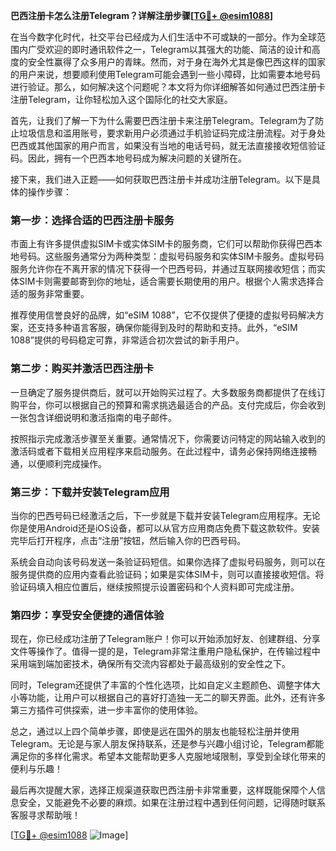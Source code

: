 **巴西注册卡怎么注册Telegram？详解注册步骤[[TG💪+ @esim1088](https://t.me/s/esim1088)]**

在当今数字化时代，社交平台已经成为人们生活中不可或缺的一部分。作为全球范围内广受欢迎的即时通讯软件之一，Telegram以其强大的功能、简洁的设计和高度的安全性赢得了众多用户的青睐。然而，对于身在海外尤其是像巴西这样的国家的用户来说，想要顺利使用Telegram可能会遇到一些小障碍，比如需要本地号码进行验证。那么，如何解决这个问题呢？本文将为你详细解答如何通过巴西注册卡注册Telegram，让你轻松加入这个国际化的社交大家庭。

首先，让我们了解一下为什么需要巴西注册卡来注册Telegram。Telegram为了防止垃圾信息和滥用账号，要求新用户必须通过手机验证码完成注册流程。对于身处巴西或其他国家的用户而言，如果没有当地的电话号码，就无法直接接收短信验证码。因此，拥有一个巴西本地号码成为解决问题的关键所在。

接下来，我们进入正题——如何获取巴西注册卡并成功注册Telegram。以下是具体的操作步骤：

### 第一步：选择合适的巴西注册卡服务

市面上有许多提供虚拟SIM卡或实体SIM卡的服务商，它们可以帮助你获得巴西本地号码。这些服务通常分为两种类型：虚拟号码服务和实体SIM卡服务。虚拟号码服务允许你在不离开家的情况下获得一个巴西号码，并通过互联网接收短信；而实体SIM卡则需要邮寄到你的地址，适合需要长期使用的用户。根据个人需求选择合适的服务非常重要。

推荐使用信誉良好的品牌，如“eSIM 1088”，它不仅提供了便捷的虚拟号码解决方案，还支持多种语言客服，确保你能得到及时的帮助和支持。此外，“eSIM 1088”提供的号码稳定可靠，非常适合初次尝试的新手用户。

### 第二步：购买并激活巴西注册卡

一旦确定了服务提供商后，就可以开始购买过程了。大多数服务商都提供了在线订购平台，你可以根据自己的预算和需求挑选最适合的产品。支付完成后，你会收到一张包含详细说明和激活指南的电子邮件。

按照指示完成激活步骤至关重要。通常情况下，你需要访问特定的网站输入收到的激活码或者下载相关应用程序来启动服务。在此过程中，请务必保持网络连接畅通，以便顺利完成操作。

### 第三步：下载并安装Telegram应用

当你的巴西号码已经激活之后，下一步就是下载并安装Telegram应用程序。无论你是使用Android还是iOS设备，都可以从官方应用商店免费下载这款软件。安装完毕后打开程序，点击“注册”按钮，然后输入你的巴西号码。

系统会自动向该号码发送一条验证码短信。如果你选择了虚拟号码服务，则可以在服务提供商的应用内查看此验证码；如果是实体SIM卡，则可以直接接收短信。将验证码填入相应位置后，继续按照提示设置密码和个人资料即可完成注册。

### 第四步：享受安全便捷的通信体验

现在，你已经成功注册了Telegram账户！你可以开始添加好友、创建群组、分享文件等操作了。值得一提的是，Telegram非常注重用户隐私保护，在传输过程中采用端到端加密技术，确保所有交流内容都处于最高级别的安全性之下。

同时，Telegram还提供了丰富的个性化选项，比如自定义主题颜色、调整字体大小等功能，让用户可以根据自己的喜好打造独一无二的聊天界面。此外，还有许多第三方插件可供探索，进一步丰富你的使用体验。

总之，通过以上四个简单步骤，即使是远在国外的朋友也能轻松注册并使用Telegram。无论是与家人朋友保持联系，还是参与兴趣小组讨论，Telegram都能满足你的多样化需求。希望本文能帮助更多人克服地域限制，享受到全球化带来的便利与乐趣！

最后再次提醒大家，选择正规渠道获取巴西注册卡非常重要，这样既能保障个人信息安全，又能避免不必要的麻烦。如果在注册过程中遇到任何问题，记得随时联系客服寻求帮助哦！

[[TG💪+ @esim1088](https://t.me/s/esim1088) ![Image](https://i.postimg.cc/4NQfJmqS/Snipaste-2025-05-13-00-14-12.png)]